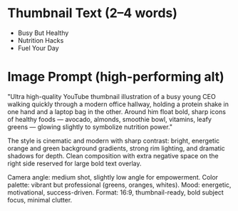 # Thumbnail Text (2–4 words)
- Busy But Healthy
- Nutrition Hacks
- Fuel Your Day

# Image Prompt (high-performing alt)
"Ultra high-quality YouTube thumbnail illustration of a busy young CEO walking quickly through a modern office hallway, holding a protein shake in one hand and a laptop bag in the other. Around him float bold, sharp icons of healthy foods — avocado, almonds, smoothie bowl, vitamins, leafy greens — glowing slightly to symbolize nutrition power." 

The style is cinematic and modern with sharp contrast: bright, energetic orange and green background gradients, strong rim lighting, and dramatic shadows for depth. Clean composition with extra negative space on the right side reserved for large bold text overlay. 

Camera angle: medium shot, slightly low angle for empowerment. 
Color palette: vibrant but professional (greens, oranges, whites). 
Mood: energetic, motivational, success-driven. 
Format: 16:9, thumbnail-ready, bold subject focus, minimal clutter.
